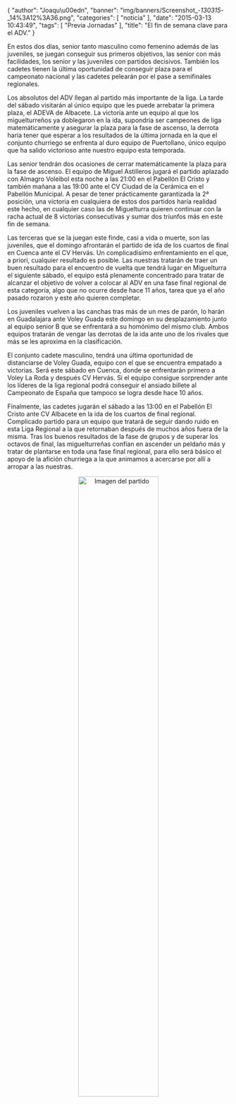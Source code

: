 {
  "author": "Joaqu\u00edn", 
  "banner": "img/banners/Screenshot_-_130315_-_14%3A12%3A36.png", 
  "categories": [
    "noticia"
  ], 
  "date": "2015-03-13 10:43:49", 
  "tags": [
    "Previa Jornadas"
  ], 
  "title": "El fin de semana clave para el ADV."
}

En estos dos días, senior tanto masculino como femenino además de las juveniles, se juegan conseguir sus primeros objetivos, las senior con más facilidades, los senior y las juveniles con partidos decisivos. También los cadetes tienen la última oportunidad de conseguir plaza para el campeonato nacional y las cadetes pelearán por el pase a semifinales regionales.

Los absolutos del ADV llegan al partido más importante de la liga. La tarde del sábado visitarán al único equipo que les puede arrebatar la primera plaza, el ADEVA de Albacete. La victoria ante un equipo al que los miguelturreños ya doblegaron en la ida, supondría ser campeones de liga matemáticamente y asegurar la plaza para la fase de ascenso, la derrota haría tener que esperar a los resultados de la última jornada en la que el conjunto churriego se enfrenta al duro equipo de Puertollano, único equipo que ha salido victorioso ante nuestro equipo esta temporada.

Las senior tendrán dos ocasiones de cerrar matemáticamente la plaza para la fase de ascenso. El equipo de Miguel Astilleros jugará el partido aplazado con Almagro Voleibol esta noche a las 21:00 en el Pabellón El Cristo y también mañana a las 19:00 ante el CV Ciudad de la Cerámica en el Pabellón Municipal. A pesar de tener prácticamente garantizada la 2ª posición, una victoria en cualquiera de estos dos partidos haría realidad este hecho, en cualquier caso las de Miguelturra quieren continuar con la racha actual de 8 victorias consecutivas y sumar dos triunfos más en este fin de semana.

Las terceras que se la juegan este finde, casi a vida o muerte, son las juveniles, que el domingo afrontarán el partido de ida de los cuartos de final en Cuenca ante el CV Hervás. Un complicadísimo enfrentamiento en el que, a priori, cualquier resultado es posible. Las nuestras tratarán de traer un buen resultado para el encuentro de vuelta que tendrá lugar en Miguelturra el siguiente sábado, el equipo está plenamente concentrado para tratar de alcanzar el objetivo de volver a colocar al ADV en una fase final regional de esta categoría, algo que no ocurre desde hace 11 años, tarea que ya el año pasado rozaron y este año quieren completar.

Los juveniles vuelven a las canchas tras más de un mes de parón, lo harán en Guadalajara ante Voley Guada este domingo en su desplazamiento junto al equipo senior B que se enfrentará a su homónimo del mismo club. Ambos equipos tratarán de vengar las derrotas de la ida ante uno de los rivales que más se les aproxima en la clasificación.

El conjunto cadete masculino, tendrá una última oportunidad de distanciarse de Voley Guada, equipo con el que se encuentra empatado a victorias. Será este sábado en Cuenca, donde se enfrentarán primero a Voley La Roda y después CV Hervás. Si el equipo consigue sorprender ante los líderes de la liga regional podrá conseguir el ansiado billete al Campeonato de España que tampoco se logra desde hace 10 años.

Finalmente, las cadetes jugarán el sábado a las 13:00 en el Pabellón El Cristo ante CV Albacete en la ida de los cuartos de final regional. Complicado partido para un equipo que tratará de seguir dando ruido en esta Liga Regional a la que retornaban después de muchos años fuera de la misma. Tras los buenos resultados de la fase de grupos y de superar los octavos de final, las miguelturreñas confían en ascender un peldaño más y tratar de plantarse en toda una fase final regional, para ello será básico el apoyo de la afición churriega a la que animamos a acercarse por allí a arropar a las nuestras.

<center>
<a target="_new" href="http://www.advmiguelturra.org/drupal/sites/default/files/Screenshot%20-%20130315%20-%2014%3A12%3A36.png"> 
<img alt="Imagen del partido" width="60%" align="center" src="http://www.advmiguelturra.org/drupal/sites/default/files/Screenshot%20-%20130315%20-%2014%3A12%3A36.png"/> </a> </center>


